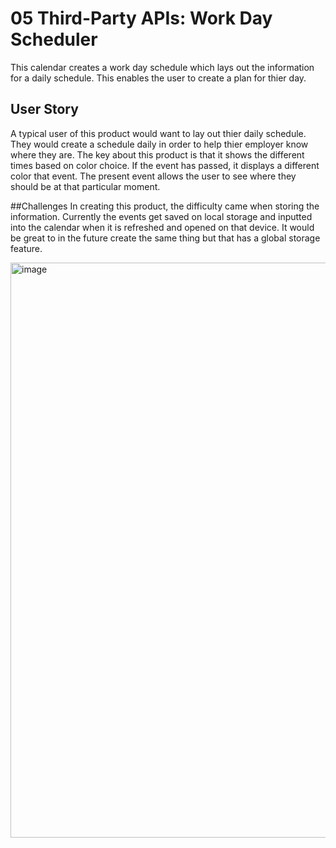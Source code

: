 # 05 Third-Party APIs: Work Day Scheduler
This calendar creates a work day schedule which lays out the information for a daily schedule. This enables the user to create a plan for thier day. 

## User Story
A typical user of this product would want to lay out thier daily schedule. They would create a schedule daily in order to help thier employer know where they are. The key about this product is that it shows the different times based on color choice. If the event has passed, it displays a different color that event. The present event allows the user to see where they should be at that particular moment. 

##Challenges
In creating this product, the difficulty came when storing the information. Currently the events get saved on local storage and inputted into the calendar when it is refreshed and opened on that device. It would be great to in the future create the same thing but that has a global storage feature. 

<img width="920" alt="image" src="https://user-images.githubusercontent.com/99451785/161174249-f360a1c1-c8cc-4c24-9bf4-f3eda46a0a0c.png">
